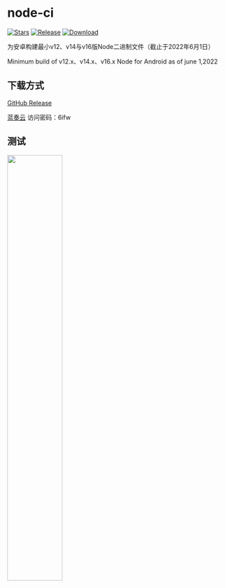 # node-ci

[![Stars](https://img.shields.io/github/stars/nining377/node-ci?label=Stars)](https://github.com/nining377)
[![Release](https://img.shields.io/github/v/release/nining377/node-ci?label=Release)](https://github.com/nining377/node-ci/releases/latest)
[![Download](https://img.shields.io/github/downloads/nining377/node-ci/total)](https://github.com/nining377/node-ci/releases/latest)

为安卓构建最小v12、v14与v16版Node二进制文件（截止于2022年6月1日）

Minimum build of v12.x、v14.x、v16.x Node for Android as of june 1,2022

## 下载方式

[GitHub Release](https://github.com/nining377/node-ci/releases/latest)

[蓝奏云](https://wwu.lanzouw.com/b0csesipg) 访问密码：6ifw

## 测试

<img src="https://raw.githubusercontent.com/nining377/android-node-ci/blob/main/1.jpg" width="50%">
